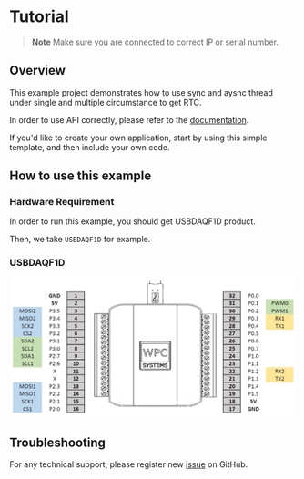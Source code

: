 # Tutorial
> **Note**
> Make sure you are connected to correct IP or serial number.

## Overview

This example project demonstrates how to use sync and aysnc thread under single and multiple circumstance to get RTC.

In order to use API correctly, please refer to the [documentation](https://wpc-systems-ltd.github.io/WPC_Python_driver_release/).

If you'd like to create your own application, start by using this simple template, and then include your own code.

## How to use this example

### Hardware Requirement

In order to run this example, you should get USBDAQF1D product.

Then, we take `USBDAQF1D` for example.

### USBDAQF1D

<img src="https://github.com/WPC-Systems-Ltd/WPC_Python_driver_release/blob/main/Reference/Pinouts/pinout-USBDAQF1D.JPG" alt="drawing" width="600"/>

## Troubleshooting

For any technical support, please register new [issue](https://github.com/WPC-Systems-Ltd/WPC_Python_driver_release/issues) on GitHub.